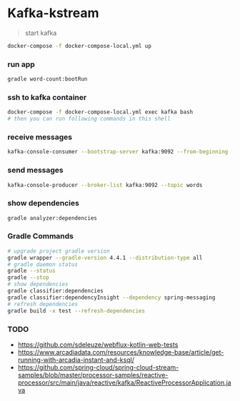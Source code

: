 Kafka-kstream
=============

> start kafka
```bash
docker-compose -f docker-compose-local.yml up
```

### run app
```bash
gradle word-count:bootRun
```

### ssh to kafka container
```bash
docker-compose -f docker-compose-local.yml exec kafka bash
# then you can run following commands in this shell
```

### receive messages
```bash
kafka-console-consumer --bootstrap-server kafka:9092 --from-beginning --property print.key=true --topic counts
```

### send messages
```bash
kafka-console-producer --broker-list kafka:9092 --topic words
```
 
### show dependencies
```bash
gradle analyzer:dependencies
```


### Gradle Commands
```bash
# upgrade project gradle version
gradle wrapper --gradle-version 4.4.1 --distribution-type all
# gradle daemon status 
gradle --status
gradle --stop
# show dependencies
gradle classifier:dependencies
gradle classifier:dependencyInsight --dependency spring-messaging
# refresh dependencies
gradle build -x test --refresh-dependencies 
```

### TODO

* https://github.com/sdeleuze/webflux-kotlin-web-tests
* https://www.arcadiadata.com/resources/knowledge-base/article/get-running-with-arcadia-instant-and-ksql/
* https://github.com/spring-cloud/spring-cloud-stream-samples/blob/master/processor-samples/reactive-processor/src/main/java/reactive/kafka/ReactiveProcessorApplication.java
